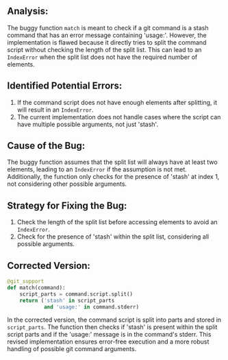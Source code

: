 ## Analysis:
The buggy function `match` is meant to check if a git command is a stash command that has an error message containing 'usage:'. However, the implementation is flawed because it directly tries to split the command script without checking the length of the split list. This can lead to an `IndexError` when the split list does not have the required number of elements.

## Identified Potential Errors:
1. If the command script does not have enough elements after splitting, it will result in an `IndexError`.
2. The current implementation does not handle cases where the script can have multiple possible arguments, not just 'stash'.

## Cause of the Bug:
The buggy function assumes that the split list will always have at least two elements, leading to an `IndexError` if the assumption is not met. Additionally, the function only checks for the presence of 'stash' at index 1, not considering other possible arguments.

## Strategy for Fixing the Bug:
1. Check the length of the split list before accessing elements to avoid an `IndexError`.
2. Check for the presence of 'stash' within the split list, considering all possible arguments.

## Corrected Version:
```python
@git_support
def match(command):
    script_parts = command.script.split()
    return ('stash' in script_parts
            and 'usage:' in command.stderr)
``` 

In the corrected version, the command script is split into parts and stored in `script_parts`. The function then checks if 'stash' is present within the split script parts and if the 'usage:' message is in the command's stderr. This revised implementation ensures error-free execution and a more robust handling of possible git command arguments.